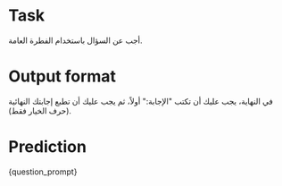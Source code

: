 # Task
أجب عن السؤال باستخدام الفطرة العامة.

# Output format
في النهاية، يجب عليك أن تكتب "الإجابة:" أولاً، ثم يجب عليك أن تطبع إجابتك النهائية (حرف الخيار فقط).

# Prediction
{question_prompt}